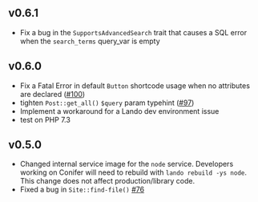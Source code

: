 ## v0.6.1

* Fix a bug in the `SupportsAdvancedSearch` trait that causes a SQL error when the `search_terms` query_var is empty

## v0.6.0

* Fix a Fatal Error in default `Button` shortcode usage when no attributes are declared ([#100](https://github.com/sitecrafting/conifer/issues/100))
* tighten `Post::get_all()` `$query` param typehint ([#97](https://github.com/sitecrafting/conifer/issues/97))
* Implement a workaround for a Lando dev environment issue
* test on PHP 7.3

## v0.5.0

* Changed internal service image for the `node` service. Developers working on Conifer will need to rebuild with `lando rebuild -ys node`. This change does not affect production/library code.
* Fixed a bug in `Site::find-file()` [#76](https://github.com/sitecrafting/conifer/issues/76)

